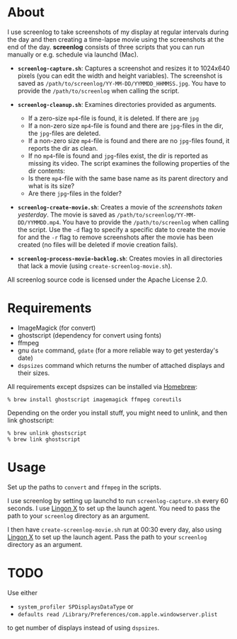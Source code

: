 # About

I use screenlog to take screenshots of my display at regular intervals
during the day and then creating a time-lapse movie using the screenshots
at the end of the day. **screenlog** consists of three scripts that you can
run manually or e.g. schedule via launchd (Mac).

- **`screenlog-capture.sh`**: Captures a screenshot and resizes it to
  1024x640 pixels (you can edit the width and height variables). The
  screenshot is saved as `/path/to/screenlog/YY-MM-DD/YYMMDD_HHMMSS.jpg`.
  You have to provide the `/path/to/screenlog` when calling the script.
- **`screenlog-cleanup.sh`**: Examines directories provided as arguments.
    - If a zero-size `mp4`-file is found, it is deleted. If there are
      `jpg`
    - If a non-zero size `mp4`-file is found and there are `jpg`-files in
      the dir, the `jpg`-files are deleted.
    - If a non-zero size `mp4`-file is found and there are no `jpg`-files
      found, it reports the dir as clean.
    - If no `mp4`-file is found and `jpg`-files exist, the dir is reported
      as missing its video.
  The script examines the following properties of the dir contents:
    - Is there `mp4`-file with the same base name as its parent directory
      and what is its size?
    - Are there `jpg`-files in the folder?

- **`screenlog-create-movie.sh`**: Creates a movie of the *screenshots
  taken yesterday*. The movie is saved as
  `/path/to/screenlog/YY-MM-DD/YYMMDD.mp4`. You have to provide the
  `/path/to/screenlog` when calling the script. Use the `-d` flag to
  specify a specific date to create the movie for and the `-r` flag to
  remove screenshots after the movie has been created (no files will be
  deleted if movie creation fails).
- **`screenlog-process-movie-backlog.sh`**: Creates movies in all
  directories that lack a movie (using `create-screenlog-movie.sh`).

All screenlog source code is licensed under the Apache License 2.0.


# Requirements

* ImageMagick (for convert)
* ghostscript (dependency for convert using fonts)
* ffmpeg
* gnu `date` command, `gdate` (for a more reliable way to get yesterday's
  date)
* `dspsizes` command which returns the number of attached displays and
  their sizes.

All requirements except dspsizes can be installed via
[Homebrew](http://brew.sh/):

    % brew install ghostscript imagemagick ffmpeg coreutils

Depending on the order you install stuff, you might need to unlink, and
then link ghostscript:

    % brew unlink ghostscript
    % brew link ghostscript


# Usage

Set up the paths to `convert` and `ffmpeg` in the scripts.

I use screenlog by setting up launchd to run `screenlog-capture.sh` every
60 seconds. I use [Lingon X](http://www.peterborgapps.com/lingon/) to set
up the launch agent. You need to pass the path to your `screenlog`
directory as an argument.

I then have `create-screenlog-movie.sh` run at 00:30 every day, also using
[Lingon X](http://www.peterborgapps.com/lingon/) to set up the launch
agent. Pass the path to your `screenlog` directory as an argument.


# TODO

Use either

- `system_profiler SPDisplaysDataType` or
- `defaults read /Library/Preferences/com.apple.windowserver.plist`

to get number of displays instead of using `dspsizes`.

